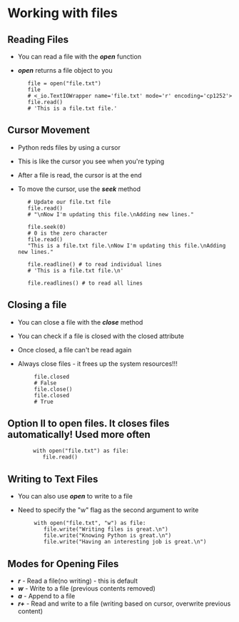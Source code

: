 # Working with files

## Reading Files

- You can read a file with the ***open*** function
- ***open*** returns a file object to you

         file = open("file.txt")
         file
         # <_io.TextIOWrapper name='file.txt' mode='r' encoding='cp1252'>
         file.read()
         # 'This is a file.txt file.'

## Cursor Movement

- Python reds files by using a cursor
- This is like the cursor you see when you're typing
- After a file is read, the cursor is at the end
- To move the cursor, use the ***seek*** method

         # Update our file.txt file
         file.read()
         # "\nNow I'm updating this file.\nAdding new lines."

         file.seek(0)
         # 0 is the zero character
         file.read()
         "This is a file.txt file.\nNow I'm updating this file.\nAdding new lines."

         file.readline() # to read individual lines
         # 'This is a file.txt file.\n'

         file.readlines() # to read all lines

## Closing a file

 - You can close a file with the ***close*** method
 - You can check if a file is closed with the closed attribute
 - Once closed, a file can't be read again
 - Always close files - it frees up the system resources!!!

            file.closed
            # False
            file.close()
            file.closed
            # True

## Option II to open files. It closes files automatically! Used more often

            with open("file.txt") as file:
               file.read()

## Writing to Text Files

- You can also use ***open*** to write to a file
-  Need to specify the "w" flag as the second argument to write

            with open("file.txt", "w") as file:
               file.write("Writing files is great.\n")
               file.write("Knowing Python is great.\n")
               file.write("Having an interesting job is great.\n")

## Modes for Opening Files

- ***r*** - Read a file(no writing) - this is default
- ***w*** - Write to a file (previous contents removed)
- ***a*** - Append to a file
- ***r+*** - Read and write to a file (writing based on cursor, overwrite previous content)